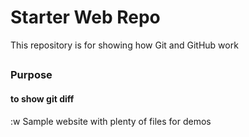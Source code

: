 # Starter Web Repo

This repository is for showing how Git and GitHub work

##
### Purpose
#### to show git diff
:w
Sample website with plenty of files for demos
